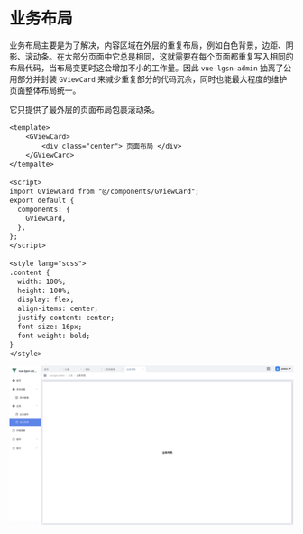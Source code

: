 # 业务布局
业务布局主要是为了解决，内容区域在外层的重复布局，例如白色背景，边距、阴影、滚动条。在大部分页面中它总是相同，这就需要在每个页面都重复写入相同的布局代码，当布局变更时这会增加不小的工作量。因此 `vue-lgsn-admin` 抽离了公用部分并封装 ` GViewCard ` 来减少重复部分的代码沉余，同时也能最大程度的维护页面整体布局统一。

它只提供了最外层的页面布局包裹滚动条。

```js:no-line-numbers
<template>
    <GViewCard>
        <div class="center"> 页面布局 </div>
    </GViewCard>
</tempalte>

<script>
import GViewCard from "@/components/GViewCard";
export default {
  components: {
    GViewCard,
  },
};
</script>

<style lang="scss">
.content {
  width: 100%;
  height: 100%;
  display: flex;
  align-items: center;
  justify-content: center;
  font-size: 16px;
  font-weight: bold;
}
</style>
```

![Image](./img/../../img/viewCard.png)
